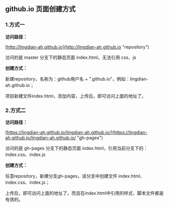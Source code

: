 ## github.io 页面创建方式
### 1.方式一
   
**访问路径：**

[http://lingdian-ah.github.io](http://lingdian-ah.github.io "repository")

访问的是 master 分支下的静态页面 index.html，无法引用 css、js
    
**创建方式：**

  新建repository，名称为：github用户名 + ".github.io"，例如：lingdian-ah.github.io；

  项目新建文件index.html，添加内容，上传后，即可访问上面的地址了。
    
### 2.方式二
  
**访问路径：**

[https://lingdian-ah.github.io/lingdian-ah.github.io/](https://lingdian-ah.github.io/lingdian-ah.github.io/ "gh-pages")

访问的是 gh-pages 分支下的静态页面 index.html，引用当前分支下的：index.css、index.js

**创建方式：**

任意repository，新建分支gh-pages，该分支中创建文件 index.html、index.css、index.js；

上传后，即可访问上面的地址了。而且在index.html中引用的样式、脚本文件都是有效的。
